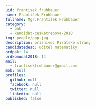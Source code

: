 ```yaml
---
uid: frantisek.fruhbauer
name: František Frühbauer
fullname: Mgr.František Frühbauer
category:
  - pak
  - kandidat-ceskatrebova-2018
img: people/ppp.jpg
description: příznivec Pirátské strany
candidatedesc: učitel matematiky
ordpak: 14
ordkomunal2018: 14
mail:
  - frantisekfruhbauer@gmail.com
mob: null
profiles:
  github: null
  facebook: null
  twitter: null
  linkedin: null
published: false
---
```

